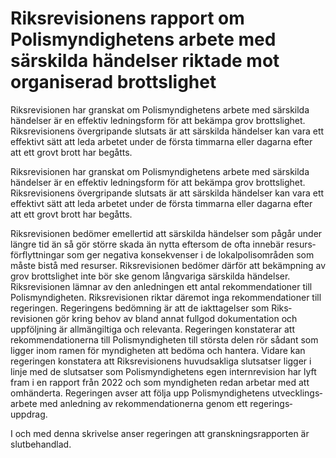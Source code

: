 # Riksrevisionens rapport om Polismyndighetens arbete med särskilda händelser riktade mot organiserad brottslighet

Riksrevisionen har granskat om Polis­myndig­hetens arbete med särskilda händelser är en effektiv lednings­form för att bekämpa grov brotts­lighet. Riks­revisionens över­gripande slutsats är att särskilda händelser kan vara ett effektivt sätt att leda arbetet under de första timmarna eller dagarna efter att ett grovt brott har begåtts.

Riksrevisionen har granskat om Polis­myndig­hetens arbete med särskilda händelser är en effektiv lednings­form för att bekämpa grov brotts­lighet. Riks­revisionens över­gripande slutsats är att särskilda händelser kan vara ett effektivt sätt att leda arbetet under de första timmarna eller dagarna efter att ett grovt brott har begåtts.

Riksrevisionen bedömer emellertid att särskilda händelser som pågår under längre tid än så gör större skada än nytta eftersom de ofta innebär resurs­förflytt­ningar som ger negativa konse­kvenser i de lokal­polis­områden som måste bistå med resurser. Riks­revisionen bedömer därför att bekämp­ning av grov brotts­lighet inte bör ske genom lång­variga särskilda händelser. Riksrevisionen lämnar av den anled­ningen ett antal rekom­menda­tioner till Polis­myndig­heten. Riks­revisionen riktar däremot inga rekom­menda­tioner till regeringen. Regeringens bedöm­ning är att de iakt­tagelser som Riks­revisionen gör kring behov av bland annat fullgod doku­mentation och uppföljning är allmän­giltiga och relevanta. Regeringen konstaterar att rekom­menda­tionerna till Polis­myndig­heten till största delen rör sådant som ligger inom ramen för myndig­heten att bedöma och hantera. Vidare kan regeringen konstatera att Riks­revisionens huvud­sakliga slutsatser ligger i linje med de slutsatser som Polis­myndig­hetens egen internrevision har lyft fram i en rapport från 2022 och som myndigheten redan arbetar med att omhänderta. Regeringen avser att följa upp Polis­myndig­hetens utveck­lings­arbete med anledning av rekom­menda­tionerna genom ett regerings­uppdrag.

I och med denna skrivelse anser regeringen att gransk­nings­rapporten är slut­behandlad.
